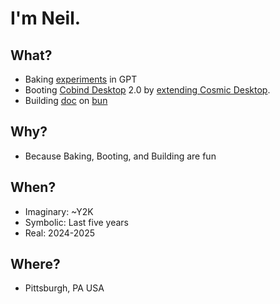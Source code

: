 # I'm Neil. 

## What?

* Baking [experiments](https://github.com/davidthewatson/recursive_summarizer) in GPT
* Booting [Cobind Desktop](https://rubenerd.com/p1191/) 2.0 by [extending Cosmic Desktop](https://system76.com/cosmic/).
* Building [doc](https://github.com/davidthewatson/doc) on [bun](https://bun.sh/)

## Why?

* Because Baking, Booting, and Building are fun

## When?
* Imaginary: ~Y2K
* Symbolic: Last five years
* Real: 2024-2025

## Where?

* Pittsburgh, PA USA
